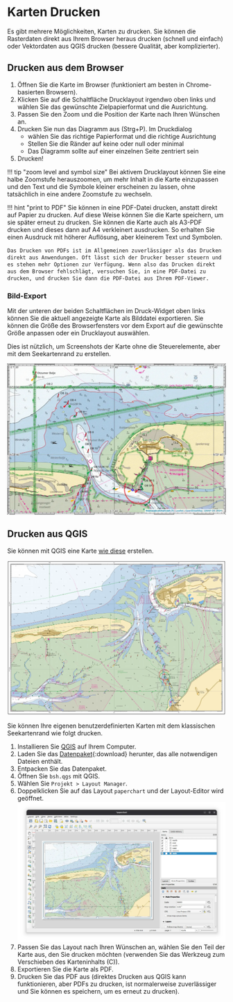 # Karten Drucken

Es gibt mehrere Möglichkeiten, Karten zu drucken. Sie können die Rasterdaten direkt aus Ihrem Browser heraus drucken (schnell und einfach) oder Vektordaten aus QGIS drucken (bessere Qualität, aber komplizierter).

## Drucken aus dem Browser

1. Öffnen Sie die Karte im Browser (funktioniert am besten in Chrome-basierten Browsern).
2. Klicken Sie auf die Schaltfläche Drucklayout irgendwo oben links und wählen Sie das gewünschte Zielpapierformat und die Ausrichtung.
3. Passen Sie den Zoom und die Position der Karte nach Ihren Wünschen an.
4. Drucken Sie nun das Diagramm aus (Strg+P). Im Druckdialog
     - wählen Sie das richtige Papierformat und die richtige Ausrichtung
     - Stellen Sie die Ränder auf keine oder null oder minimal
     - Das Diagramm sollte auf einer einzelnen Seite zentriert sein
5. Drucken!

!!! tip "zoom level and symbol size"
    Bei aktivem Drucklayout können Sie eine halbe Zoomstufe herauszoomen, um mehr Inhalt in die Karte einzupassen und den Text und die Symbole kleiner erscheinen zu lassen, ohne tatsächlich in eine andere Zoomstufe zu wechseln.
    
!!! hint "print to PDF"
    Sie können in eine PDF-Datei drucken, anstatt direkt auf Papier zu drucken. Auf diese Weise können Sie die Karte speichern, um sie später erneut zu drucken. Sie können die Karte auch als A3-PDF drucken und dieses dann auf A4 verkleinert ausdrucken. So erhalten Sie einen Ausdruck mit höherer Auflösung, aber kleinerem Text und Symbolen.

    Das Drucken von PDFs ist im Allgemeinen zuverlässiger als das Drucken direkt aus Anwendungen. Oft lässt sich der Drucker besser steuern und es stehen mehr Optionen zur Verfügung. Wenn also das Drucken direkt aus dem Browser fehlschlägt, versuchen Sie, in eine PDF-Datei zu drucken, und drucken Sie dann die PDF-Datei aus Ihrem PDF-Viewer.

### Bild-Export

Mit der unteren der beiden Schaltflächen im Druck-Widget oben links können Sie die aktuell angezeigte Karte als Bilddatei exportieren. Sie können die Größe des Browserfensters vor dem Export auf die gewünschte Größe anpassen oder ein Drucklayout auswählen.

Dies ist nützlich, um Screenshots der Karte ohne die Steuerelemente, aber mit dem Seekartenrand zu erstellen.

![exported chart image](print/img-export.webp)
 
## Drucken aus QGIS

Sie können mit QGIS eine Karte [wie diese](print/Juist.pdf) erstellen.

![printed chart](print/chart.webp)

Sie können Ihre eigenen benutzerdefinierten Karten mit dem klassischen Seekartenrand wie folgt drucken.

1. Installieren Sie [QGIS](https://qgis.org/) auf Ihrem Computer.
2. Laden Sie das [Datenpaket](qmap-data.zip){:download} herunter, das alle notwendigen Dateien enthält.
3. Entpacken Sie das Datenpaket.
4. Öffnen Sie `bsh.qgs` mit QGIS.
5. Wählen Sie `Projekt > Layout Manager`.
6. Doppelklicken Sie auf das Layout `paperchart` und der Layout-Editor wird geöffnet.
   ![Layout-Editor](print/layout.webp)
7. Passen Sie das Layout nach Ihren Wünschen an, wählen Sie den Teil der Karte aus, den Sie drucken möchten (verwenden Sie das Werkzeug zum Verschieben des Karteninhalts (C)).
8. Exportieren Sie die Karte als PDF.
9. Drucken Sie das PDF aus (direktes Drucken aus QGIS kann funktionieren, aber PDFs zu drucken, ist normalerweise zuverlässiger und Sie können es speichern, um es erneut zu drucken).
